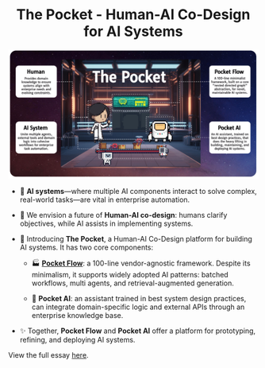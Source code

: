 <h1 align="center">The Pocket - Human-AI Co-Design for AI Systems</h1>

<div align="center">
  <img src="./pocket.png"/>
</div>


- 🧙 **AI systems**—where multiple AI components interact to solve complex, real-world tasks—are vital in enterprise automation. 

- 🌈 We envision a future of **Human-AI co-design**: humans clarify objectives, while AI assists in implementing systems.

- 🔮 Introducing **The Pocket**, a Human-AI Co-Design platform for building AI systems. It has two core components:

    - 🏭 **[Pocket Flow](https://github.com/The-Pocket/PocketFlow)**: a 100-line vendor-agnostic framework. Despite its minimalism, it supports widely adopted AI patterns: batched workflows, multi agents, and retrieval-augmented generation.
    
    - 🤖 **Pocket AI**: an assistant trained in best system design practices, can integrate domain-specific logic and external APIs through an enterprise knowledge base.
    
- ✨ Together, **Pocket Flow** and **Pocket AI** offer a platform for prototyping, refining, and deploying AI systems.


View the full essay [here](https://github.com/The-Pocket/.github/blob/main/profile/essay.md).
